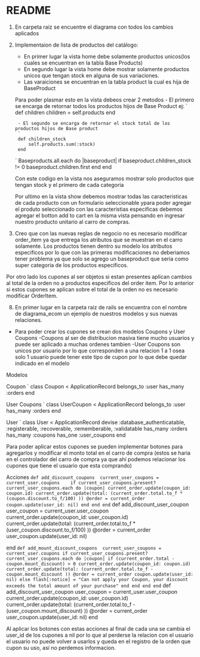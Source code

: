 # README
1) En carpeta raiz se encuentre el diagrama con todos los cambios aplicados 

6) Implementaion de lista de productos del catálogo:

    - En primer lugar la vista home debe solamente productos unicos(los cuales se encuentran en la tabla Base Products) 
    - En segundo lugar la vista home debe mostrar solamente productos unicos que tengan stock en alguna de sus variaciones.
    -   Las varaiciones se encuentran en la tabla product la cual es hija de BaseProduct
    
    Para poder plasmar esto en la vista debeos crear 2 metodos 
        - El primero se encarga de retornar todos los productos hijos de Base Product
        ej:
        `     
        def children
            children = self.products
        end

        - El segundo se encarga de retornar el stock total de los productos hijos de Base product
        `
        def children_stock
            self.products.sum(:stock) 
        end
    `
    Baseproducts.all.each do |baseproduct|
        if baseproduct.children_stock != 0
            baseproduct.children.first
        end
    end
    
    Con este codigo en la vista nos aseguramos mostrar solo productos que tengan stock y el primero de cada categoria 

    Por ultimo en la vista show debemos mostrar todas las caracteristicas de cada producto con un formulario seleccionable ypara poder agregar el produto seleccionado con las caracteristias especificas debemos agregar el botton add to cart en la misma vista pensando en ingresar nuestro producto unitario al carro de compras.

7) Creo que con las nuevas reglas de negocio no es necesario modificar order_item ya que entrega los atributos que se muestran en el carro solamente. Los productos tienen dentro su modelo los atributos especificos por lo que con las primeras modificaciones no deberiamos tener problema ya que solo se agrego un baseproduct que seria como super categoria de los productos especificos. 

Por otro lado los cupones al ser objetos si estan presentes aplican cambios al total de la orden no a productos especificos del order item. Por lo anterior si estos cupones se aplican sobre el total de la orden no es necesario modificar OrderItem.

8) En primer lugar en la carpeta raiz de rails se encuentra con el nombre de diagrama_ecom un ejemplo de nuestros modelos y sus nuevas relaciones.

- Para poder crear los cupones se crean dos modelos Coupons y User Coupons 
    -Coupons al ser de distribucion masiva tiene mucho usuarios y puede ser aplicado a muchas ordenes tambien
    -User Coupons son unicos por usuario por lo que corresponden a una relacion 1 a 1 osea solo 1 usuario puede tener este tipo de cupon por lo que debe quedar indicado en el modelo

Modelos 

Coupon
`
class Coupon < ApplicationRecord
    belongs_to :user
    has_many :orders
end

User Coupons
`
class UserCoupon < ApplicationRecord
    belongs_to :user
    has_many :orders
end

User
`
class User < ApplicationRecord
  devise :database_authenticatable, :registerable,
         :recoverable, :rememberable, :validatable
  has_many :orders
  has_many :coupons
  has_one :user_coupons
end

Para poder aplicar estos cupones se pueden implementar botones para agregarlos y modificar el monto total en el carro de compra (estos se haria en el controlador del carro de compra ya que ahí podemos relacionar los cupones que tiene el usuario que esta comprando)

Acciones
  `
  def add_discount_coupons 
    current_user_coupons = current_user.coupons   
    if current_user_coupons.present?
      current_user_coupons.each do |coupon|
        current_order.update(coupon_id: coupon.id)
        current_order.update(total: (current_order.total.to_f * (coupon.discount.to_f/100) ))
        @order = current_order
        coupon.update(user_id: nil)
      end
    end
  end
  `
  def add_discount_user_coupon
    user_coupon = current_user.user_coupon  
    current_order.update(coupon_id: user_coupon.id)
    current_order.update(total: (current_order.total.to_f * (user_coupon.discount.to_f/100) ))
    @order = current_order
    user_coupon.update(user_id: nil)
    
  end
  `
  def add_mount_discount_coupons 
    current_user_coupons = current_user.coupons
    if current_user_coupons.present?
      current_user_coupons.each do |coupon|
        if (current_order.total - coupon.mount_discount) > 0
          current_order.update(coupon_id: coupon.id)
          current_order.update(total: (current_order.total.to_f - coupon.mount_discount ))
          @order = current_order
          coupon.update(user_id: nil)
        else
          flash[:notice] = "Can not apply your Coupon, your discount exceeds the total amount of your purchase"
        end
      end
    end
  end
  `
  def add_discount_user_coupon
    user_coupon = current_user.user_coupon  
    current_order.update(coupon_id: user_coupon.id)
    current_order.update(total: (current_order.total.to_f - (user_coupon.mount_discount) ))
    @order = current_order
    user_coupon.update(user_id: nil)
  end


Al aplicar los botones con estas acciones al final de cada una se cambia el user_id de los cupones a nil por lo que al perderse la relacion con el usuario el usuario no puede volver a usarlos y queda en el registro de la orden que cupon su uso, así no perdemos informacion.


    